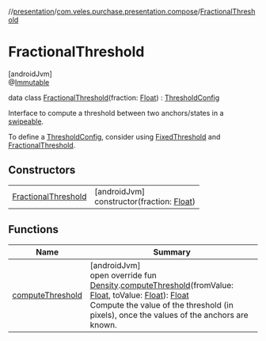 //[presentation](../../../index.md)/[com.veles.purchase.presentation.compose](../index.md)/[FractionalThreshold](index.md)

# FractionalThreshold

[androidJvm]\
@[Immutable](https://developer.android.com/reference/kotlin/androidx/compose/runtime/Immutable.html)

data class [FractionalThreshold](index.md)(fraction: [Float](https://kotlinlang.org/api/latest/jvm/stdlib/kotlin/-float/index.html)) : [ThresholdConfig](../-threshold-config/index.md)

Interface to compute a threshold between two anchors/states in a [swipeable](../swipeable.md).

To define a [ThresholdConfig](../-threshold-config/index.md), consider using [FixedThreshold](../-fixed-threshold/index.md) and [FractionalThreshold](index.md).

## Constructors

| | |
|---|---|
| [FractionalThreshold](-fractional-threshold.md) | [androidJvm]<br>constructor(fraction: [Float](https://kotlinlang.org/api/latest/jvm/stdlib/kotlin/-float/index.html)) |

## Functions

| Name | Summary |
|---|---|
| [computeThreshold](compute-threshold.md) | [androidJvm]<br>open override fun [Density](https://developer.android.com/reference/kotlin/androidx/compose/ui/unit/Density.html).[computeThreshold](compute-threshold.md)(fromValue: [Float](https://kotlinlang.org/api/latest/jvm/stdlib/kotlin/-float/index.html), toValue: [Float](https://kotlinlang.org/api/latest/jvm/stdlib/kotlin/-float/index.html)): [Float](https://kotlinlang.org/api/latest/jvm/stdlib/kotlin/-float/index.html)<br>Compute the value of the threshold (in pixels), once the values of the anchors are known. |
